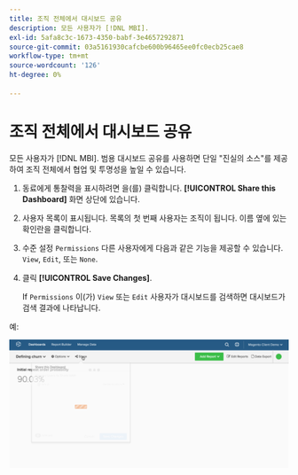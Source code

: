```yaml
---
title: 조직 전체에서 대시보드 공유
description: 모든 사용자가 [!DNL MBI].
exl-id: 5afa8c3c-1673-4350-babf-3e4657292871
source-git-commit: 03a5161930cafcbe600b96465ee0fc0ecb25cae8
workflow-type: tm+mt
source-wordcount: '126'
ht-degree: 0%

---
```


# 조직 전체에서 대시보드 공유

모든 사용자가 [!DNL MBI]. 범용 대시보드 공유를 사용하면 단일 &quot;진실의 소스&quot;를 제공하여 조직 전체에서 협업 및 투명성을 높일 수 있습니다.

1. 동료에게 통찰력을 표시하려면 을(를) 클릭합니다. **[!UICONTROL Share this Dashboard]** 화면 상단에 있습니다.

1. 사용자 목록이 표시됩니다. 목록의 첫 번째 사용자는 조직이 됩니다. 이름 옆에 있는 확인란을 클릭합니다.

1. 수준 설정 `Permissions` 다른 사용자에게 다음과 같은 기능을 제공할 수 있습니다. `View`, `Edit`, 또는 `None`.

1. 클릭 **[!UICONTROL Save Changes]**.

   If `Permissions` 이(가) `View` 또는 `Edit` 사용자가 대시보드를 검색하면 대시보드가 검색 결과에 나타납니다.

예:

![대시보드 공유](../../assets/share.gif)<!--{: width="675" height="311"}-->
